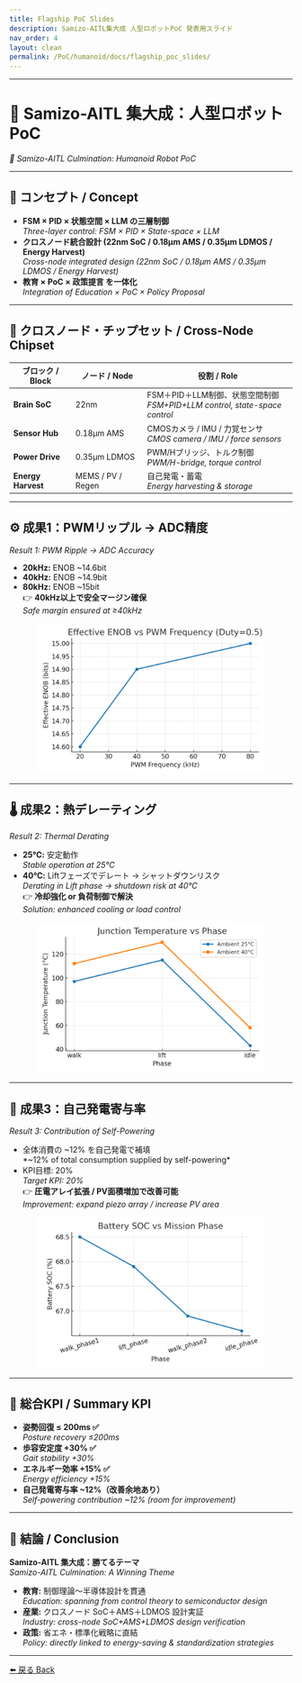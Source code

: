 ```yaml
---
title: Flagship PoC Slides
description: Samizo-AITL集大成 人型ロボットPoC 発表用スライド
nav_order: 4
layout: clean
permalink: /PoC/humanoid/docs/flagship_poc_slides/
---
```


---

# 🚩 Samizo-AITL 集大成：人型ロボットPoC  
*🚩 Samizo-AITL Culmination: Humanoid Robot PoC*

---

## 🧭 コンセプト / Concept
- **FSM × PID × 状態空間 × LLM の三層制御**  
  *Three-layer control: FSM × PID × State-space × LLM*  
- **クロスノード統合設計 (22nm SoC / 0.18µm AMS / 0.35µm LDMOS / Energy Harvest)**  
  *Cross-node integrated design (22nm SoC / 0.18µm AMS / 0.35µm LDMOS / Energy Harvest)*  
- **教育 × PoC × 政策提言 を一体化**  
  *Integration of Education × PoC × Policy Proposal*

---

## 🧩 クロスノード・チップセット / Cross-Node Chipset
| ブロック / Block | ノード / Node | 役割 / Role |
|-----------------|---------------|-------------|
| **Brain SoC** | 22nm | FSM＋PID＋LLM制御、状態空間制御<br/>*FSM+PID+LLM control, state-space control* |
| **Sensor Hub** | 0.18µm AMS | CMOSカメラ / IMU / 力覚センサ<br/>*CMOS camera / IMU / force sensors* |
| **Power Drive** | 0.35µm LDMOS | PWM/Hブリッジ、トルク制御<br/>*PWM/H-bridge, torque control* |
| **Energy Harvest** | MEMS / PV / Regen | 自己発電・蓄電<br/>*Energy harvesting & storage* |

---

## ⚙️ 成果1：PWMリップル → ADC精度  
*Result 1: PWM Ripple → ADC Accuracy*  
- **20kHz:** ENOB ~14.6bit  
- **40kHz:** ENOB ~14.9bit  
- **80kHz:** ENOB ~15bit  
👉 **40kHz以上で安全マージン確保**  
*Safe margin ensured at ≥40kHz*

<p align="center">
  <img src="../systemdk/reports/pwm_to_adc_ripple/enob_vs_freq_duty_0_5.png" alt="ENOB vs PWM freq" width="80%">
</p>

---

## 🌡️ 成果2：熱デレーティング  
*Result 2: Thermal Derating*  
- **25℃:** 安定動作  
  *Stable operation at 25°C*  
- **40℃:** Liftフェーズでデレート → シャットダウンリスク  
  *Derating in Lift phase → shutdown risk at 40°C*  
👉 **冷却強化 or 負荷制御で解決**  
*Solution: enhanced cooling or load control*

<p align="center">
  <img src="../systemdk/reports/thermal_derating/thermal_vs_phase_40C.png" alt="Thermal vs Phase" width="80%">
</p>

---

## 🔋 成果3：自己発電寄与率  
*Result 3: Contribution of Self-Powering*  
- 全体消費の ~12% を自己発電で補填  
  *~12% of total consumption supplied by self-powering*  
- KPI目標: 20%  
  *Target KPI: 20%*  
👉 **圧電アレイ拡張 / PV面積増加で改善可能**  
*Improvement: expand piezo array / increase PV area*

<p align="center">
  <img src="../systemdk/reports/mission_energy/soc_vs_phase.png" alt="SOC vs Phase" width="80%">
</p>

---

## 🎯 総合KPI / Summary KPI
- **姿勢回復 ≤ 200ms ✅**  
  *Posture recovery ≤200ms*  
- **歩容安定度 +30% ✅**  
  *Gait stability +30%*  
- **エネルギー効率 +15% ✅**  
  *Energy efficiency +15%*  
- **自己発電寄与率 ~12%（改善余地あり）**  
  *Self-powering contribution ~12% (room for improvement)*

---

## 📌 結論 / Conclusion
**Samizo-AITL 集大成：勝てるテーマ**  
*Samizo-AITL Culmination: A Winning Theme*  

- **教育:** 制御理論〜半導体設計を貫通  
  *Education: spanning from control theory to semiconductor design*  
- **産業:** クロスノード SoC＋AMS＋LDMOS 設計実証  
  *Industry: cross-node SoC+AMS+LDMOS design verification*  
- **政策:** 省エネ・標準化戦略に直結  
  *Policy: directly linked to energy-saving & standardization strategies*

---

[⬅️ 戻る Back](../)
